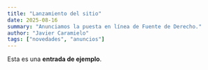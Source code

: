 ```yaml
---
title: "Lanzamiento del sitio"
date: 2025-08-16
summary: "Anunciamos la puesta en línea de Fuente de Derecho."
author: "Javier Caramielo"
tags: ["novedades", "anuncios"]
---
```

Esta es una **entrada de ejemplo**.
